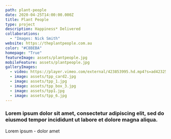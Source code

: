 ```yaml
---
path: plant-people
date: 2020-04-25T14:00:00.000Z
title: Plant People
type: project
description: Happiness* Delivered
collaborations:
  - "Images: Nick Smith"
website: https://theplantpeople.com.au
color: "#C8BEBA"
homepage: "True"
featureImage: assets/plantpeople.jpg
mobileFeature: assets/plantpeople.jpg
galleryImages:
  - video: https://player.vimeo.com/external/423853995.hd.mp4?s=ad42325f5091e72226850575584dadaf5c48a026&profile_id=175
  - image: assets/tpp_card2.jpg
  - image: assets/tpp_1.jpg
  - image: assets/tpp_box_3.jpg
  - image: assets/tpp1.jpg
  - image: assets/tpp_6.jpg
---
```

### Lorem ipsum dolor sit amet, consectetur adipiscing elit, sed do eiusmod tempor incididunt ut labore et dolore magna aliqua.

Lorem ipsum - dolor amet
 